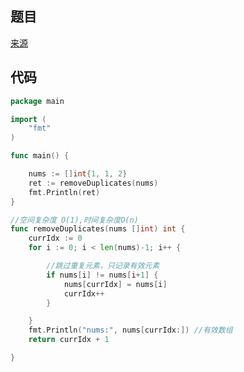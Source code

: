 ## 题目

[来源](https://leetcode-cn.com/problems/remove-duplicates-from-sorted-array/)
## 代码

~~~go
package main

import (
	"fmt"
)

func main() {

	nums := []int{1, 1, 2}
	ret := removeDuplicates(nums)
	fmt.Println(ret)
}

//空间复杂度 O(1),时间复杂度O(n)
func removeDuplicates(nums []int) int {
	currIdx := 0
	for i := 0; i < len(nums)-1; i++ {

		//跳过重复元素，只记录有效元素
		if nums[i] != nums[i+1] {
			nums[currIdx] = nums[i]
			currIdx++
		}

	}
	fmt.Println("nums:", nums[currIdx:]) //有效数组
	return currIdx + 1

}


~~~
